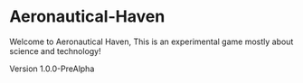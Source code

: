 # Aeronautical-Haven
Welcome to Aeronautical Haven, This is an experimental game mostly about science and technology!

Version 1.0.0-PreAlpha
